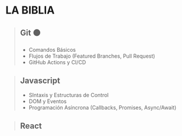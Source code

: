 # LA BIBLIA
> ## Git :orange_circle:
> - Comandos Básicos
> - Flujos de Trabajo (Featured Branches, Pull Request)
> - GitHub Actions y CI/CD

> ## Javascript
> - SIntaxis y Estructuras de Control
> - DOM y Eventos
> - Programación Asíncrona (Callbacks, Promises, Async/Await)

> ## React 